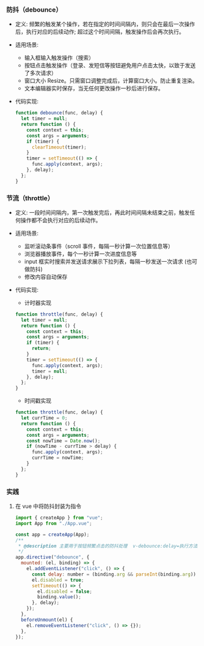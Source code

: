 ### **防抖（debounce）**

- 定义: 频繁的触发某个操作，若在指定的时间间隔内，则只会在最后一次操作后，执行对应的后续动作; 超过这个时间间隔，触发操作后会再次执行。

- 适用场景:

  - 输入框输入触发操作（搜索）
  - 按钮点击触发操作（登录、发短信等按钮避免用户点击太快，以致于发送了多次请求）
  - 窗口大小 Resize。只需窗口调整完成后，计算窗口大小。防止重复渲染。
  - 文本编辑器实时保存，当无任何更改操作一秒后进行保存。

- 代码实现:

  ```js
  function debounce(func, delay) {
    let timer = null;
    return function () {
      const context = this;
      const args = arguments;
      if (timer) {
        clearTimeout(timer);
      }
      timer = setTimeout(() => {
        func.apply(context, args);
      }, delay);
    };
  }
  ```

### **节流（throttle）**

- 定义: 一段时间间隔内，第一次触发完后，再此时间间隔未结束之前，触发任何操作都不会执行对应的后续动作。

- 适用场景:

  - 监听滚动条事件（scroll 事件，每隔一秒计算一次位置信息等）
  - 浏览器播放事件，每个一秒计算一次进度信息等
  - input 框实时搜索并发送请求展示下拉列表，每隔一秒发送一次请求 (也可做防抖)
  - 修改内容自动保存

- 代码实现:

  - 计时器实现

  ```js
  function throttle(func, delay) {
    let timer = null;
    return function () {
      const context = this;
      const args = arguments;
      if (timer) {
        return;
      }
      timer = setTimeout(() => {
        func.apply(context, args);
        timer = null;
      }, delay);
    };
  }
  ```

  - 时间戳实现

  ```js
  function throttle(func, delay) {
    let currTime = 0;
    return function () {
      const context = this;
      const args = arguments;
      const nowTime = Date.now();
      if (nowTime - currTime > delay) {
        func.apply(context, args);
        currTime = nowTime;
      }
    };
  }
  ```

### 实践

1. 在 vue 中将防抖封装为指令

   ```js
   import { createApp } from "vue";
   import App from "./App.vue";

   const app = createApp(App);
   /**
    * @description 主要用于按钮频繁点击的防抖处理  v-debounce:delay=执行方法； delay默认为 500
    */
   app.directive("debounce", {
     mounted: (el, binding) => {
       el.addEventListener("click", () => {
         const delay: number = (binding.arg && parseInt(binding.arg)) || 500;
         el.disabled = true;
         setTimeout(() => {
           el.disabled = false;
           binding.value();
         }, delay);
       });
     },
     beforeUnmount(el) {
       el.removeEventListener("click", () => {});
     },
   });
   ```
